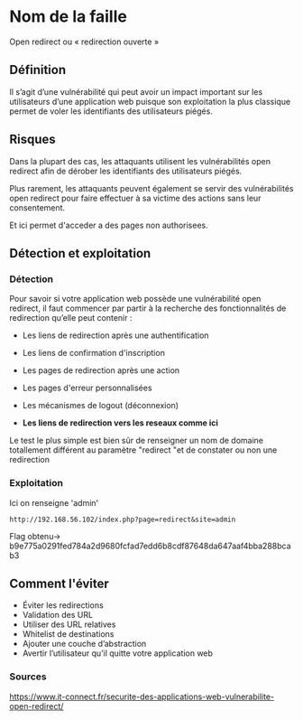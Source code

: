# Nom de la faille
Open redirect ou « redirection ouverte »

## Définition
Il s’agit d’une vulnérabilité qui peut avoir un impact important sur les utilisateurs d’une application web puisque son exploitation la plus classique permet de voler les identifiants des utilisateurs piégés.

## Risques
Dans la plupart des cas, les attaquants utilisent les vulnérabilités open redirect afin de dérober les identifiants des utilisateurs piégés.

Plus rarement, les attaquants peuvent également se servir des vulnérabilités open redirect pour faire effectuer à sa victime des actions sans leur consentement.

Et ici permet d'acceder a des pages non authorisees.

## Détection et exploitation

### Détection
Pour savoir si votre application web possède une vulnérabilité open redirect, il faut commencer par partir à la recherche des fonctionnalités de redirection qu’elle peut contenir :
- Les liens de redirection après une authentification
- Les liens de confirmation d'inscription
- Les pages de redirection après une action
- Les pages d'erreur personnalisées
- Les mécanismes de logout (déconnexion)

- **Les liens de redirection vers les reseaux comme ici**

Le test le plus simple est bien sûr de renseigner un nom de domaine totallement différent au paramètre "redirect "et de constater ou non une redirection

### Exploitation
Ici on renseigne 'admin'

```
http://192.168.56.102/index.php?page=redirect&site=admin
```
Flag obtenu->
b9e775a0291fed784a2d9680fcfad7edd6b8cdf87648da647aaf4bba288bcab3

## Comment l'éviter
- Éviter les redirections
- Validation des URL
- Utiliser des URL relatives
- Whitelist de destinations
- Ajouter une couche d’abstraction
- Avertir l’utilisateur qu’il quitte votre application web

### Sources
https://www.it-connect.fr/securite-des-applications-web-vulnerabilite-open-redirect/
